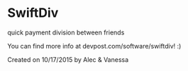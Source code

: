 # SwiftDiv
quick payment division between friends

You can find more info at devpost.com/software/swiftdiv! :)

Created on 10/17/2015 by Alec & Vanessa
